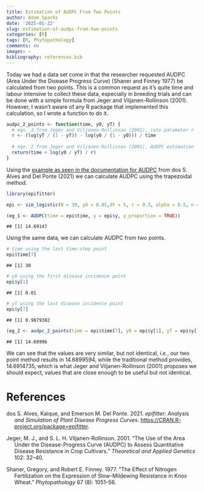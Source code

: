 ```yaml
---
title: Estimation of AUDPC From Two Points
author: Adam Sparks
date: '2025-01-22'
slug: estimation-of-audpc-from-two-points
categories: [R]
tags: [R, Phytopathology]
comments: no
images: ~
bibliography: references.bib
---
```


Today we had a data set come in that the researcher requested AUDPC (Area Under the Disease Progress Curve) (Shaner and Finney 1977) be calculated from two points.
This is a common request as it’s quite time and labour intensive to collect these data, especially in breeding trials and can be done with a simple formula from Jeger and Viljanen-Rollinson (2001).
However, I wasn’t aware of any R package that implemented this calculation, so I wrote a function to do it.

``` r
audpc_2_points <- function(time, y0, yT) {
  # eqn. 3 from Jeger and Viljanen-Rollinson (2001), rate parameter r
  r <- (log(yT / (1 - yT)) - log(y0 / (1 - y0))) / time
  
  # eqn. 2 from Jeger and Viljanen-Rollinson (2001), AUDPC estimation
  return(time + log(y0 / yT) / r)
}
```

Using the [example as seen in the documentation for AUDPC](https://alvesks.github.io/epifitter/reference/AUDPC.html) from dos S. Alves and Del Ponte (2021) we can calculate AUDPC using the trapezoidal method.

``` r
library(epifitter)

epi <- sim_logistic(N = 30, y0 = 0.01,dt = 5, r = 0.3, alpha = 0.5, n = 1)

(eg_1 <- AUDPC(time = epi$time, y = epi$y, y_proportion = TRUE))
```

    ## [1] 14.69147

Using the same data, we can calculate AUDPC from two points.

``` r
# time using the last time-step point
epi$time[7]
```

    ## [1] 30

``` r
# y0 using the first disease incidence point
epi$y[1]
```

    ## [1] 0.01

``` r
# yT using the last disease incidence point
epi$y[7]
```

    ## [1] 0.9879302

``` r
(eg_2 <- audpc_2_points(time = epi$time[7], y0 = epi$y[1], yT = epi$y[7]))
```

    ## [1] 14.68996

We can see that the values are very similar, but not identical, *i.e.*, our two point method results in 14.6899594, while the traditional method provides, 14.6914735, which is what Jeger and Viljanen-Rollinson (2001) proposes we should expect, values that are close enough to be useful but not identical.

# References

<div id="refs" class="references csl-bib-body hanging-indent" entry-spacing="0">

<div id="ref-dosS.Alves2021" class="csl-entry">

dos S. Alves, Kaique, and Emerson M. Del Ponte. 2021. *<span class="nocase">epifitter</span>: Analysis and Simulation of Plant Disease Progress Curves*. <https://CRAN.R-project.org/package=epifitter>.

</div>

<div id="ref-Jeger2001" class="csl-entry">

Jeger, M. J., and S. L. H. Viljanen-Rollinson. 2001. “The Use of the Area Under the Disease-Progress Curve (AUDPC) to Assess Quantitative Disease Resistance in Crop Cultivars.” *Theoretical and Applied Genetics* 102: 32–40.

</div>

<div id="ref-Shaner1977" class="csl-entry">

Shaner, Gregory, and Robert E. Finney. 1977. “The Effect of Nitrogen Fertilization on the Expression of Slow-Mildewing Resistance in Knox Wheat.” *Phytopathology* 67 (8): 1051–56.

</div>

</div>
